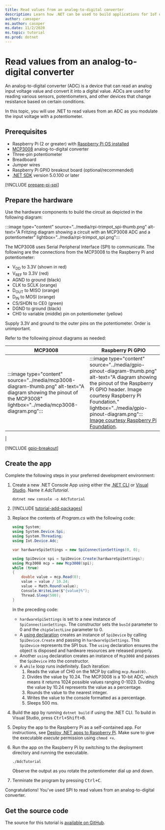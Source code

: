 ```yaml
---
title: Read values from an analog-to-digital converter
description: Learn how .NET can be used to build applications for IoT devices and scenarios.
author: camsoper
ms.author: casoper
ms.date: 11/2/2020
ms.topic: tutorial
ms.prod: dotnet
---
```


# Read values from an analog-to-digital converter

An analog-to-digital converter (ADC) is a device that can read an analog input voltage value and convert it into a digital value. ADCs are used for reading various sensors, potentiometers, and other devices that change resistance based on certain conditions.

In this topic, you will use .NET to read values from an ADC as you modulate the input voltage with a potentiometer.

## Prerequisites

- Raspberry Pi (2 or greater) with [Raspberry Pi OS installed](https://www.raspberrypi.org/documentation/installation/installing-images/README.md)
- [MCP3008](https://www.microchip.com/wwwproducts/MCP3008) analog-to-digital converter
- Three-pin potentiometer
- Breadboard
- Jumper wires
- Raspberry Pi GPIO breakout board (optional/recommended)
- [.NET SDK](https://dotnet.microsoft.com/download) version 5.0.100 or later

[!INCLUDE [prepare-pi-spi](../includes/prepare-pi-spi.md)]

## Prepare the hardware

Use the hardware components to build the circuit as depicted in the following diagram:

:::image type="content" source="../media/rpi-trimpot_spi-thumb.png" alt-text="A Fritzing diagram showing a circuit with an MCP3008 ADC and a potentiometer" lightbox="../media/rpi-trimpot_spi.png":::

The MCP3008 uses Serial Peripheral Interface (SPI) to communicate. The following are the connections from the MCP3008 to the Raspberry Pi and potentiometer:

<!--markdownlint-disable MD033 -->
- V<sub>DD</sub> to 3.3V (shown in red)
- V<sub>REF</sub> to 3.3V (red)
- AGND to ground (black)
- CLK to SCLK (orange)
- D<sub>OUT</sub> to MISO (orange)
- D<sub>IN</sub> to MOSI (orange)
- CS/SHDN to CE0 (green)
- DGND to ground (black)
- CH0 to variable (middle) pin on potentiometer (yellow)

Supply 3.3V and ground to the outer pins on the potentiometer. Order is unimportant.

Refer to the following pinout diagrams as needed:

| MCP3008  | Raspberry Pi GPIO |
|----------|-------------------|
| :::image type="content" source="../media/mcp3008-diagram-thumb.png" alt-text="A diagram showing the pinout of the MCP3008" lightbox="../media/mcp3008-diagram.png"::: | :::image type="content" source="../media/gpio-pinout-diagram-thumb.png" alt-text="A diagram showing the pinout of the Raspberry Pi GPIO header. Image courtesy Raspberry Pi Foundation." lightbox="../media/gpio-pinout-diagram.png":::<br />[Image courtesy Raspberry Pi Foundation](https://www.raspberrypi.org/documentation/usage/gpio/).
 |

[!INCLUDE [gpio-breakout](../includes/gpio-breakout.md)]

## Create the app

Complete the following steps in your preferred development environment:

1. Create a new .NET Console App using either the [.NET CLI](/dotnet/core/tools/dotnet-new) or [Visual Studio](/dotnet/core/tutorials/with-visual-studio). Name it *AdcTutorial*.

    ```dotnetcli
    dotnet new console -o AdcTutorial
    ```

1. [!INCLUDE [tutorial-add-packages](../includes/tutorial-add-packages.md)]
1. Replace the contents of *Program.cs* with the following code:

    ```csharp
    using System;
    using System.Device.Spi;
    using System.Threading;
    using Iot.Device.Adc;

    var hardwareSpiSettings = new SpiConnectionSettings(0, 0);

    using SpiDevice spi = SpiDevice.Create(hardwareSpiSettings);
    using Mcp3008 mcp = new Mcp3008(spi);
    while (true)
    {
        double value = mcp.Read(0);
        value = value / 10.24;
        value = Math.Round(value);
        Console.WriteLine($"{value}%");
        Thread.Sleep(500);
    }
    ```

    In the preceding code:

    - `hardwareSpiSettings` is set to a new instance of `SpiConnectionSettings`. The constructor sets the `busId` parameter to 0 and the `chipSelectLine` parameter to 0.
    - A [using declaration](/dotnet/csharp/whats-new/csharp-8#using-declarations) creates an instance of `SpiDevice` by calling `SpiDevice.Create` and passing in `hardwareSpiSettings`. This `SpiDevice` represents the SPI bus. The `using` declaration ensures the object is disposed and hardware resources are released properly.
    - Another `using` declaration creates an instance of `Mcp3008` and passes the `SpiDevice` into the constructor.
    - A `while` loop runs indefinitely. Each iteration:
        1. Reads the value of CH0 on the MCP by calling `mcp.Read(0)`.
        1. Divides the value by 10.24. The MCP3008 is a 10-bit ADC, which means it returns 1024 possible values ranging 0-1023. Dividing the value by 10.24 represents the value as a percentage.
        1. Rounds the value to the nearest integer.
        1. Writes the value to the console formatted as a percentage.
        1. Sleeps 500 ms.

1. Build the app by running `dotnet build` if using the .NET CLI. To build in Visual Studio, press <kbd>Ctrl+Shift+B</kbd>.
1. Deploy the app to the Raspberry Pi as a self-contained app. For instructions, see [Deploy .NET apps to Raspberry Pi](../deployment.md#deploying-a-self-contained-app). Make sure to give the executable *execute* permission using `chmod +x`.
1. Run the app on the Raspberry Pi by switching to the deployment directory and running the executable.

    ```bash
    ./AdcTutorial
    ```

    Observe the output as you rotate the potentiometer dial up and down.

1. Terminate the program by pressing <kbd>Ctrl+C</kbd>.

Congratulations! You've used SPI to read values from an analog-to-digital converter.

## Get the source code

The source for this tutorial is [available on GitHub](https://github.com/MicrosoftDocs/dotnet-iot-assets/tree/master/tutorials/AdcTutorial).
